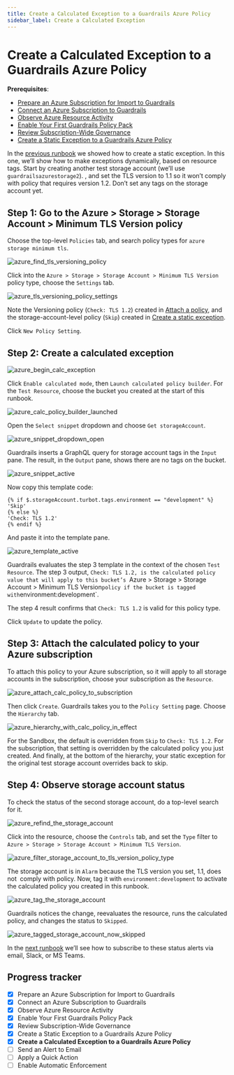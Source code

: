 ```yaml
---
title: Create a Calculated Exception to a Guardrails Azure Policy
sidebar_label: Create a Calculated Exception
---
```



# Create a Calculated Exception to a Guardrails Azure Policy

**Prerequisites**:   
  
- [Prepare an Azure Subscription for Import to Guardrails](/guardrails/docs/getting-started/getting-started-azure/prepare-subscription/)
- [Connect an Azure Subscription to Guardrails](/guardrails/docs/getting-started/getting-started-azure/connect-subscription/)
- [Observe Azure Resource Activity](/guardrails/docs/getting-started/getting-started-azure/observe-azure-activity/)
- [Enable Your First Guardrails Policy Pack](/guardrails/docs/getting-started/getting-started-azure/enable-policy-pack/)
- [Review Subscription-Wide Governance](/guardrails/docs/getting-started/getting-started-azure/review-account-wide/)
- [Create a Static Exception to a Guardrails Azure Policy](/guardrails/docs/getting-started/getting-started-azure/create-static-exception/)


In the [previous runbook](guardrails/docs/runbooks/getting-started-azure/create_static_exception) we showed how to create a static exception. In this one, we’ll show how to make exceptions dynamically, based on resource tags. Start by creating another test storage account (we’ll use `guardrailsazurestorage2`). , and set the TLS version to 1.1 so it won’t comply with policy that requires version 1.2. Don’t set any tags on the storage account yet.

## Step 1: Go to the Azure > Storage > Storage Account > Minimum TLS Version policy

Choose the top-level `Policies` tab, and search policy types for `azure storage minimum tls`.  
<p><img alt="azure_find_tls_versioning_policy" src="/images/docs/guardrails/getting-started/getting-started-azure/create-calculated-exception/azure-find-tls-versioning-policy.png"/></p>

Click into the `Azure > Storage > Storage Account > Minimum TLS Version` policy type, choose the `Settings` tab.
<p><img alt="azure_tls_versioning_policy_settings" src="/images/docs/guardrails/getting-started/getting-started-azure/create-calculated-exception/azure-tls-versioning-policy-settings.png"/></p>

Note the Versioning policy (`Check: TLS 1.2`) created in [Attach a policy](/guardrails/docs/runbooks/getting-started-azure/attach-a-policy), and the storage-account-level policy (`Skip`) created in [Create a static exception](/guardrails/docs/runbooks/getting-started-azure/create-static-exception).   
  
Click `New Policy Setting`.

## Step 2: Create a calculated exception
<p><img alt="azure_begin_calc_exception" src="/images/docs/guardrails/getting-started/getting-started-azure/create-calculated-exception/azure-begin-calc-exception.png"/></p>

Click `Enable calculated mode`, then `Launch calculated policy builder`. For the `Test Resource`, choose the bucket you created at the start of this runbook.
<p><img alt="azure_calc_policy_builder_launched" src="/images/docs/guardrails/getting-started/getting-started-azure/create-calculated-exception/azure-calc-policy-builder-launched.png"/></p>

Open the `Select snippet` dropdown and choose `Get storageAccount`.
<p><img alt="azure_snippet_dropdown_open" src="/images/docs/guardrails/getting-started/getting-started-azure/create-calculated-exception/azure-snippet-dropdown-open.png"/></p>  
  
Guardrails inserts a GraphQL query for storage account tags in the `Input` pane. The result, in the `Output` pane, shows there are no tags on the bucket.
<p><img alt="azure_snippet_active" src="/images/docs/guardrails/getting-started/getting-started-azure/create-calculated-exception/azure-snippet-active.png"/></p>

Now copy this template code:  
  
```nunjucks
{% if $.storageAccount.turbot.tags.environment == "development" %}
'Skip'
{% else %}
'Check: TLS 1.2'
{% endif %}
```

And paste it into the template pane.  
<p><img alt="azure_template_active" src="/images/docs/guardrails/getting-started/getting-started-azure/create-calculated-exception/azure-template-active.png"/></p>  
  


Guardrails evaluates the step 3 template in the context of the chosen `Test Resource`. The step 3 output, `Check: TLS 1.2, is the calculated policy value that will apply to this bucket’s `Azure > Storage > Storage Account > Minimum TLS Version` policy if the bucket is tagged with `environment:development`.   
  
The step 4 result confirms that `Check: TLS 1.2` is valid for this policy type.  
  
Click `Update` to update the policy.

## Step 3: Attach the calculated policy to your Azure subscription

To attach this policy to your Azure subscription, so it will apply to all storage accounts in the subscription, choose your subscription as the `Resource`.   
<p><img alt="azure_attach_calc_policy_to_subscription" src="/images/docs/guardrails/getting-started/getting-started-azure/create-calculated-exception/azure-attach-calc-policy-to-subscription.png"/></p>

Then click `Create`. Guardrails takes you to the `Policy Setting` page. Choose the `Hierarchy` tab.  
<p><img alt="azure_hierarchy_with_calc_policy_in_effect" src="/images/docs/guardrails/getting-started/getting-started-azure/create-calculated-exception/azure-hierarchy-with-calc-policy-in-effect.png"/></p>  
  


For the Sandbox, the default is overridden from `Skip` to `Check: TLS 1.2`. For the subscription, that setting is overridden by the calculated policy you just created. And finally, at the bottom of the hierarchy, your static exception for the original test storage account overrides back to skip.   


## Step 4: Observe storage account status

To check the status of the second storage account, do a top-level search for it.
<p><img alt="azure_refind_the_storage_account" src="/images/docs/guardrails/getting-started/getting-started-azure/create-calculated-exception/azure-refind-the-storage-account.png"/></p>  
  


Click into the resource, choose the `Controls` tab, and set the `Type` filter to `Azure > Storage > Storage Account > Minimum TLS Version`.  
<p><img alt="azure_filter_storage_account_to_tls_version_policy_type" src="/images/docs/guardrails/getting-started/getting-started-azure/create-calculated-exception/azure-filter-storage-account-to-tls-version-policy-type.png"/></p>

The storage account is in `Alarm` because the TLS version you set, 1.1, does not  comply with policy. Now, tag it with `environment:development` to activate the calculated policy you created in this runbook.  
<p><img alt="azure_tag_the_storage_account" src="/images/docs/guardrails/getting-started/getting-started-azure/create-calculated-exception/azure-tag-the-storage-account.png"/></p>  
  


Guardrails notices the change, reevaluates the resource, runs the calculated policy, and changes the status to `Skipped`.
<p><img alt="azure_tagged_storage_account_now_skipped" src="/images/docs/guardrails/getting-started/getting-started-azure/create-calculated-exception/azure-tagged-storage-account-now-skipped.png"/></p>

In the [next runbook](/guardrails/docs/runbooks/getting-started-azure/send-alert-to-email) we’ll see how to subscribe to these status alerts via email, Slack, or MS Teams. 

  



## Progress tracker

- [x] Prepare an Azure Subscription for Import to Guardrails
- [x] Connect an Azure Subscription to Guardrails
- [x] Observe Azure Resource Activity
- [x] Enable Your First Guardrails Policy Pack
- [x] Review Subscription-Wide Governance
- [x] Create a Static Exception to a Guardrails Azure Policy
- [x] **Create a Calculated Exception to a Guardrails Azure Policy**
- [ ] Send an Alert to Email
- [ ] Apply a Quick Action
- [ ] Enable Automatic Enforcement
